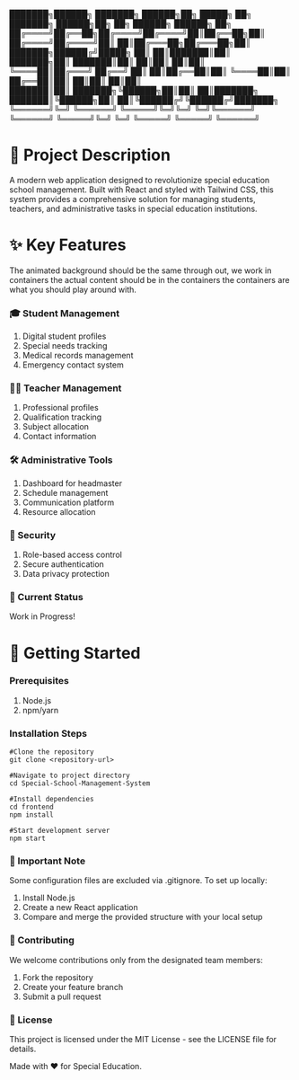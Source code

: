 ███████╗██████╗ ███████╗ ██████╗██╗ █████╗ ██╗         ███████╗ ██████╗██╗  ██╗ ██████╗  ██████╗ ██╗     
██╔════╝██╔══██╗██╔════╝██╔════╝██║██╔══██╗██║         ██╔════╝██╔════╝██║  ██║██╔═══██╗██╔═══██╗██║     
███████╗██████╔╝█████╗  ██║     ██║███████║██║         ███████╗██║     ███████║██║   ██║██║   ██║██║     
╚════██║██╔═══╝ ██╔══╝  ██║     ██║██╔══██║██║         ╚════██║██║     ██╔══██║██║   ██║██║   ██║██║     
███████║██║     ███████╗╚██████╗██║██║  ██║███████╗    ███████║╚██████╗██║  ██║╚██████╔╝╚██████╔╝███████╗
╚══════╝╚═╝     ╚══════╝ ╚═════╝╚═╝╚═╝  ╚═╝╚══════╝    ╚══════╝ ╚═════╝╚═╝  ╚═╝ ╚═════╝  ╚═════╝ ╚══════╝
# 🎯 Project Description
A modern web application designed to revolutionize special education school management. Built with React and styled with Tailwind CSS, this system provides a comprehensive solution for managing students, teachers, and administrative tasks in special education institutions.

# ✨ Key Features
The animated background should be the same through out, we work in containers the actual content should be in the containers the containers are what you should play around with.

### 🎓 Student Management
1. Digital student profiles
2. Special needs tracking
3. Medical records management
4. Emergency contact system

### 👨‍🏫 Teacher Management
1. Professional profiles
2. Qualification tracking
3. Subject allocation
4. Contact information

### 🛠️ Administrative Tools
1. Dashboard for headmaster
2. Schedule management
3. Communication platform
4. Resource allocation

### 🔐 Security
1. Role-based access control
2. Secure authentication
3. Data privacy protection

### 🚧 Current Status
Work in Progress!

# 🚀 Getting Started

### Prerequisites
1. Node.js
2. npm/yarn

### Installation Steps
```
#Clone the repository
git clone <repository-url>

#Navigate to project directory
cd Special-School-Management-System

#Install dependencies
cd frontend
npm install

#Start development server
npm start
```

### 📝 Important Note
Some configuration files are excluded via .gitignore. To set up locally:

1. Install Node.js
2. Create a new React application
3. Compare and merge the provided structure with your local setup

### 🤝 Contributing
We welcome contributions only from the designated team members:

1. Fork the repository
2. Create your feature branch
3. Submit a pull request

### 📄 License
This project is licensed under the MIT License - see the LICENSE file for details.

Made with ❤️ for Special Education.